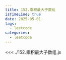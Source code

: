 ```yaml
---
title: 152.乘积最大子数组
isTimeLine: true
date: 2025-05-01
tags:
  - leetcode
categories:
  - leetcode
---
```


<<< ./152.乘积最大子数组.js

